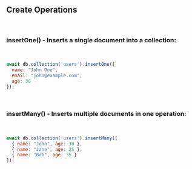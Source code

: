## Create Operations  

&nbsp;  

### **insertOne()** - Inserts a single document into a collection:  

&nbsp;  

```javascript
await db.collection('users').insertOne({
  name: "John Doe",
  email: "john@example.com",
  age: 30
});
```

&nbsp;  

### **insertMany()** - Inserts multiple documents in one operation:  

&nbsp;  

```javascript
await db.collection('users').insertMany([
  { name: "John", age: 30 },
  { name: "Jane", age: 25 },
  { name: "Bob", age: 35 }
]);
```
